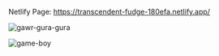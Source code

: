 Netlify Page: https://transcendent-fudge-180efa.netlify.app/            

![gawr-gura-gura](https://user-images.githubusercontent.com/120625058/225816199-71e924e6-1780-4c4d-b859-d4a226283130.gif)

![game-boy](https://user-images.githubusercontent.com/120625058/225814961-4b322f92-7c02-4cf0-a8e7-418e0e900089.gif)


